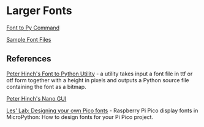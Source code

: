# Larger Fonts

[Font to Py Command](https://github.com/peterhinch/micropython-font-to-py)

[Sample Font Files](https://github.com/peterhinch/micropython-nano-gui/tree/master/gui/fonts)

## References

[Peter Hinch's Font to Python Utility](https://github.com/peterhinch/micropython-font-to-py) -  a utility takes input a font file in ttf or otf form together with a height in pixels and outputs a Python source file containing the font as a bitmap.

[Peter Hinch's Nano GUI](https://github.com/peterhinch/micropython-nano-gui)

[Les' Lab: Designing your own Pico fonts](https://www.youtube.com/watch?v=BMlGyAYNdF8&t=2s) - Raspberry Pi Pico display fonts in MicroPython: How to design fonts for your Pi Pico project.
